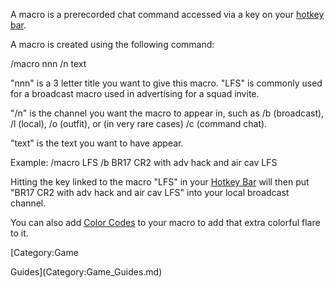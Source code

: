 A macro is a prerecorded chat command accessed via a key on your
[hotkey bar](Heads-up_Display.md#Hotkey_Bar).

A macro is created using the following command:

/macro nnn /n text

"nnn" is a 3 letter title you want to give this macro. "LFS" is commonly used
for a broadcast macro used in advertising for a squad invite.

"/n" is the channel you want the macro to appear in, such as /b (broadcast), /l
(local), /o (outfit), or (in very rare cases) /c (command chat).

"text" is the text you want to have appear.

Example: /macro LFS /b BR17 CR2 with adv hack and air cav LFS

Hitting the key linked to the macro "LFS" in your
[Hotkey Bar](Heads-up_Display.md#Hotkey_Bar) will then put "BR17 CR2 with adv
hack and air cav LFS" into your local broadcast channel.

You can also add [Color Codes](../commands/Color_Codes.md) to your macro to add
that extra colorful flare to it.

<!--[Category:Terminology](Category:Terminology.md)--> [Category:Game

Guides](Category:Game_Guides.md)
